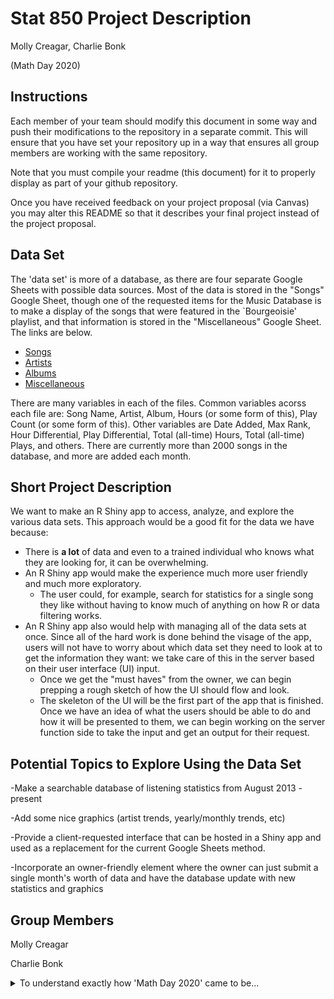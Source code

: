 Stat 850 Project Description
================
Molly Creagar, Charlie Bonk

(Math Day 2020)

## Instructions

Each member of your team should modify this document in some way and
push their modifications to the repository in a separate commit. This
will ensure that you have set your repository up in a way that ensures
all group members are working with the same repository.

Note that you must compile your readme (this document) for it to
properly display as part of your github repository.

Once you have received feedback on your project proposal (via Canvas)
you may alter this README so that it describes your final project
instead of the project proposal.


## Data Set

The 'data set' is more of a database, as there are four separate Google Sheets with possible data sources. Most of the data is stored in the "Songs" Google Sheet, though one of the requested items for the Music Database is to make a display of the songs that were featured in the `Bourgeoisie' playlist, and that information is stored in the "Miscellaneous" Google Sheet. The links are below.

- [Songs](https://docs.google.com/spreadsheets/d/1T3LxNnSTmUyefwX-i0nEmkPcg-mKYnb9RmcJ_DopIM8/edit?usp=sharing)
- [Artists](https://docs.google.com/spreadsheets/d/1phfgD-aPoxDC_T3Te8hg2_rbpPJCk-yNCua98BYwpH0/edit?usp=sharing)
- [Albums](https://docs.google.com/spreadsheets/d/1QffuHFZZ6SdaLq7HEi8XTzKmUifinZgU9hZb8WYIDIU/edit?usp=sharing)
- [Miscellaneous](https://docs.google.com/spreadsheets/d/1_i_tN719jseXvPqpufLW8pTfEgDY5CpTRw9B14Sxewc/edit?usp=sharing)

There are many variables in each of the files. Common variables acorss each file are: Song Name, Artist, Album, Hours (or some form of this), Play Count (or some form of this). Other variables are Date Added, Max Rank, Hour Differential, Play Differential, Total (all-time) Hours, Total (all-time) Plays, and others. There are currently more than 2000 songs in the database, and more are added each month.

## Short Project Description

We want to make an R Shiny app to access, analyze, and explore the various data sets. This approach would be a good fit for the data we have because:

- There is **a lot** of data and even to a trained individual who knows what they are looking for, it can be overwhelming.
- An R Shiny app would make the experience much more user friendly and much more exploratory. 
  - The user could, for example, search for statistics for a single song they like without having to know much of anything on how R or data filtering works.
- An R Shiny app also would help with managing all of the data sets at once. Since all of the hard work is done behind the visage of the app, users will not have to worry about which data set they need to look at to get the information they want: we take care of this in the server based on their user interface (UI) input.
  - Once we get the "must haves" from the owner, we can begin prepping a rough sketch of how the UI should flow and look.
  - The skeleton of the UI will be the first part of the app that is finished. Once we have an idea of what the users should be able to do and how it will be presented to them, we can begin working on the server function side to take the input and get an output for their request.


## Potential Topics to Explore Using the Data Set

-Make a searchable database of listening statistics from August 2013 - present

-Add some nice graphics (artist trends, yearly/monthly trends, etc)

-Provide a client-requested interface that can be hosted in a Shiny app and used as a replacement for the current Google Sheets method.

-Incorporate an owner-friendly element where the owner can just submit a single month's worth of data and have the database update with new statistics and graphics

## Group Members

Molly Creagar

Charlie Bonk


<details>
<summary><span> To understand exactly how 'Math Day 2020' came to be... </span></summary>
<details>
<summary><span> Warning. It says a bad word. </span></summary>
<br>
![JackBox is cool.](images/imsorry.png)
</details>
</details>

